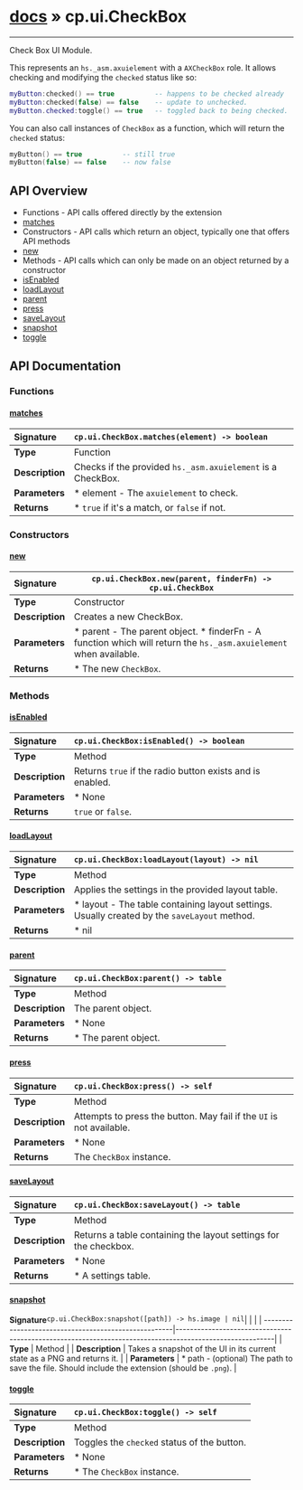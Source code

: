 # [docs](index.md) » cp.ui.CheckBox
---

Check Box UI Module.

This represents an `hs._asm.axuielement` with a `AXCheckBox` role.
It allows checking and modifying the `checked` status like so:

```lua
myButton:checked() == true			-- happens to be checked already
myButton:checked(false) == false	-- update to unchecked.
myButton.checked:toggle() == true	-- toggled back to being checked.
```

You can also call instances of `CheckBox` as a function, which will return
the `checked` status:

```lua
myButton() == true			-- still true
myButton(false) == false	-- now false
```

## API Overview
* Functions - API calls offered directly by the extension
 * [matches](#matches)
* Constructors - API calls which return an object, typically one that offers API methods
 * [new](#new)
* Methods - API calls which can only be made on an object returned by a constructor
 * [isEnabled](#isenabled)
 * [loadLayout](#loadlayout)
 * [parent](#parent)
 * [press](#press)
 * [saveLayout](#savelayout)
 * [snapshot](#snapshot)
 * [toggle](#toggle)

## API Documentation

### Functions

#### [matches](#matches)
| <span style="float: left;">**Signature**</span> | <span style="float: left;">`cp.ui.CheckBox.matches(element) -> boolean` </span>                                                          |
| -----------------------------------------------------|---------------------------------------------------------------------------------------------------------|
| **Type**                                             | Function                                                                                         |
| **Description**                                      | Checks if the provided `hs._asm.axuielement` is a CheckBox.                                                                                         |
| **Parameters**                                       |  * element		- The `axuielement` to check.                                       |
| **Returns**                                          |  * `true` if it's a match, or `false` if not.                                                |

### Constructors

#### [new](#new)
| <span style="float: left;">**Signature**</span> | <span style="float: left;">`cp.ui.CheckBox.new(parent, finderFn) -> cp.ui.CheckBox` </span>                                                          |
| -----------------------------------------------------|---------------------------------------------------------------------------------------------------------|
| **Type**                                             | Constructor                                                                                         |
| **Description**                                      | Creates a new CheckBox.                                                                                         |
| **Parameters**                                       |  * parent		- The parent object. * finderFn		- A function which will return the `hs._asm.axuielement` when available.                                       |
| **Returns**                                          |  * The new `CheckBox`.                                                |

### Methods

#### [isEnabled](#isenabled)
| <span style="float: left;">**Signature**</span> | <span style="float: left;">`cp.ui.CheckBox:isEnabled() -> boolean` </span>                                                          |
| -----------------------------------------------------|---------------------------------------------------------------------------------------------------------|
| **Type**                                             | Method                                                                                         |
| **Description**                                      | Returns `true` if the radio button exists and is enabled.                                                                                         |
| **Parameters**                                       |  * None                                       |
| **Returns**                                          | `true` or `false`.                                                |

#### [loadLayout](#loadlayout)
| <span style="float: left;">**Signature**</span> | <span style="float: left;">`cp.ui.CheckBox:loadLayout(layout) -> nil` </span>                                                          |
| -----------------------------------------------------|---------------------------------------------------------------------------------------------------------|
| **Type**                                             | Method                                                                                         |
| **Description**                                      | Applies the settings in the provided layout table.                                                                                         |
| **Parameters**                                       |  * layout		- The table containing layout settings. Usually created by the `saveLayout` method.                                       |
| **Returns**                                          |  * nil                                                |

#### [parent](#parent)
| <span style="float: left;">**Signature**</span> | <span style="float: left;">`cp.ui.CheckBox:parent() -> table` </span>                                                          |
| -----------------------------------------------------|---------------------------------------------------------------------------------------------------------|
| **Type**                                             | Method                                                                                         |
| **Description**                                      | The parent object.                                                                                         |
| **Parameters**                                       |  * None                                       |
| **Returns**                                          |  * The parent object.                                                |

#### [press](#press)
| <span style="float: left;">**Signature**</span> | <span style="float: left;">`cp.ui.CheckBox:press() -> self` </span>                                                          |
| -----------------------------------------------------|---------------------------------------------------------------------------------------------------------|
| **Type**                                             | Method                                                                                         |
| **Description**                                      | Attempts to press the button. May fail if the `UI` is not available.                                                                                         |
| **Parameters**                                       |  * None                                       |
| **Returns**                                          | The `CheckBox` instance.                                                |

#### [saveLayout](#savelayout)
| <span style="float: left;">**Signature**</span> | <span style="float: left;">`cp.ui.CheckBox:saveLayout() -> table` </span>                                                          |
| -----------------------------------------------------|---------------------------------------------------------------------------------------------------------|
| **Type**                                             | Method                                                                                         |
| **Description**                                      | Returns a table containing the layout settings for the checkbox.                                                                                         |
| **Parameters**                                       |  * None                                       |
| **Returns**                                          |  * A settings table.                                                |

#### [snapshot](#snapshot)
| <span style="float: left;">**Signature**</span> | <span style="float: left;">`cp.ui.CheckBox:snapshot([path]) -> hs.image | nil` </span>                                                          |
| -----------------------------------------------------|---------------------------------------------------------------------------------------------------------|
| **Type**                                             | Method                                                                                         |
| **Description**                                      | Takes a snapshot of the UI in its current state as a PNG and returns it.                                                                                         |
| **Parameters**                                       |  * path		- (optional) The path to save the file. Should include the extension (should be `.png`).                                       |

#### [toggle](#toggle)
| <span style="float: left;">**Signature**</span> | <span style="float: left;">`cp.ui.CheckBox:toggle() -> self` </span>                                                          |
| -----------------------------------------------------|---------------------------------------------------------------------------------------------------------|
| **Type**                                             | Method                                                                                         |
| **Description**                                      | Toggles the `checked` status of the button.                                                                                         |
| **Parameters**                                       |  * None                                       |
| **Returns**                                          |  * The `CheckBox` instance.                                                |


